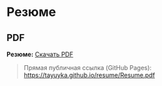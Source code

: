 # Резюме

## PDF
**Резюме:** [Скачать PDF](Resume.pdf)

> Прямая публичная ссылка (GitHub Pages):  
> https://tayuyka.github.io/resume/Resume.pdf
